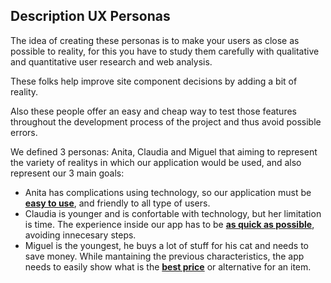 ## Description UX Personas

The idea of creating these personas is to make your users as close as possible to reality, for this you have to study them carefully with qualitative and quantitative user research and web analysis.

These folks help improve site component decisions by adding a bit of reality.

Also these people offer an easy and cheap way to test those features throughout the development process of the project and thus avoid possible errors.

We defined 3 personas: Anita, Claudia and Miguel that aiming to represent the variety of realitys in which our application would be used, and also represent our 3 main goals:

- Anita has complications using technology, so our application must be <ins>**easy to use**</ins>, and friendly to all type of users.
- Claudia is younger and is confortable with technology, but her limitation is time. The experience inside our app has to be <ins>**as quick as possible**</ins>, avoiding innecesary steps.
- Miguel is the youngest, he buys a lot of stuff for his cat and needs to save money. While mantaining the previous characteristics, the app needs to easily show what is the <ins>**best price**</ins> or alternative for an item.
